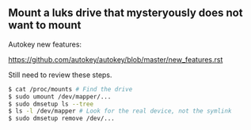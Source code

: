 ## Mount a luks drive that mysteryously does not want to mount

Autokey new features:

https://github.com/autokey/autokey/blob/master/new_features.rst

Still need to review these steps.

```bash
$ cat /proc/mounts # Find the drive
$ sudo umount /dev/mapper/...
$ sudo dmsetup ls --tree
$ ls -l /dev/mapper # Look for the real device, not the symlink
$ sudo dmsetup remove /dev/...
```
